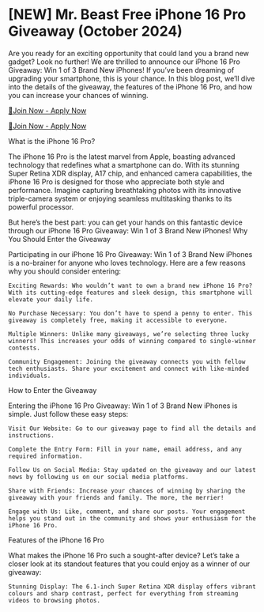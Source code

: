 # [NEW] Mr. Beast Free iPhone 16 Pro Giveaway (October 2024)
Are you ready for an exciting opportunity that could land you a brand new gadget? Look no further! We are thrilled to announce our iPhone 16 Pro Giveaway: Win 1 of 3 Brand New iPhones! If you’ve been dreaming of upgrading your smartphone, this is your chance. In this blog post, we’ll dive into the details of the giveaway, the features of the iPhone 16 Pro, and how you can increase your chances of winning.

[💯Join Now - Apply Now](https://a4z.in/iphone16pro)

[💯Join Now - Apply Now](https://a4z.in/iphone16pro)

What is the iPhone 16 Pro?

The iPhone 16 Pro is the latest marvel from Apple, boasting advanced technology that redefines what a smartphone can do. With its stunning Super Retina XDR display, A17 chip, and enhanced camera capabilities, the iPhone 16 Pro is designed for those who appreciate both style and performance. Imagine capturing breathtaking photos with its innovative triple-camera system or enjoying seamless multitasking thanks to its powerful processor.

But here’s the best part: you can get your hands on this fantastic device through our iPhone 16 Pro Giveaway: Win 1 of 3 Brand New iPhones!
Why You Should Enter the Giveaway

Participating in our iPhone 16 Pro Giveaway: Win 1 of 3 Brand New iPhones is a no-brainer for anyone who loves technology. Here are a few reasons why you should consider entering:

    Exciting Rewards: Who wouldn’t want to own a brand new iPhone 16 Pro? With its cutting-edge features and sleek design, this smartphone will elevate your daily life.

    No Purchase Necessary: You don’t have to spend a penny to enter. This giveaway is completely free, making it accessible to everyone.

    Multiple Winners: Unlike many giveaways, we’re selecting three lucky winners! This increases your odds of winning compared to single-winner contests.

    Community Engagement: Joining the giveaway connects you with fellow tech enthusiasts. Share your excitement and connect with like-minded individuals.

How to Enter the Giveaway

Entering the iPhone 16 Pro Giveaway: Win 1 of 3 Brand New iPhones is simple. Just follow these easy steps:

    Visit Our Website: Go to our giveaway page to find all the details and instructions.

    Complete the Entry Form: Fill in your name, email address, and any required information.

    Follow Us on Social Media: Stay updated on the giveaway and our latest news by following us on our social media platforms.

    Share with Friends: Increase your chances of winning by sharing the giveaway with your friends and family. The more, the merrier!

    Engage with Us: Like, comment, and share our posts. Your engagement helps you stand out in the community and shows your enthusiasm for the iPhone 16 Pro.

Features of the iPhone 16 Pro

What makes the iPhone 16 Pro such a sought-after device? Let’s take a closer look at its standout features that you could enjoy as a winner of our giveaway:

    Stunning Display: The 6.1-inch Super Retina XDR display offers vibrant colours and sharp contrast, perfect for everything from streaming videos to browsing photos.
